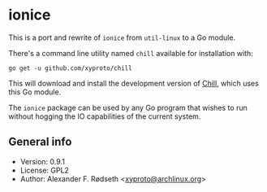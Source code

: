 # ionice

This is a port and rewrite of `ionice` from `util-linux` to a Go module.

There's a command line utility named `chill` available for installation with:

    go get -u github.com/xyproto/chill

This will download and install the development version of [Chill](https://github.com/xyproto/chill), which uses this Go module.

The `ionice`  package can be used by any Go program that wishes to run without hogging the IO capabilities of the current system.

## General info

* Version: 0.9.1
* License: GPL2
* Author: Alexander F. Rødseth &lt;xyproto@archlinux.org&gt;
